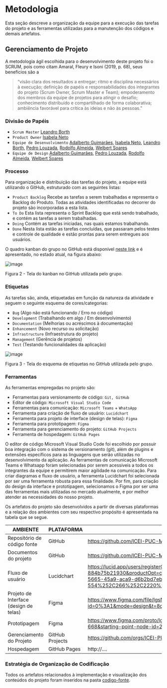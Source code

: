 
# Metodologia

Esta seção descreve a organização da equipe para a execução das tarefas do projeto e as ferramentas utilizadas para a manutenção dos códigos e demais artefatos.

## Gerenciamento de Projeto

A metodologia ágil escolhida para o desenvolvimento deste projeto foi o SCRUM, pois como citam Amaral, Fleury e Isoni (2019, p. 68), seus benefícios são a

> “visão clara dos resultados a entregar; ritmo e disciplina necessários à execução; definição de papéis e responsabilidades dos integrantes do projeto (Scrum Owner, Scrum Master e Team); empoderamento dos membros da equipe de projetos para atingir o desafio; conhecimento distribuído e compartilhado de forma colaborativa; ambiência favorável para crítica às ideias e não às pessoas.”

### Divisão de Papéis

- `Scrum Master` [Leandro Borth](https://github.com/leandroborth)
- `Product Owner` [Isabela Neto](https://github.com/isabelaCalcavara)
- `Equipe de Desenvolvimento` [Adalberto Guimarães](https://github.com/BetoErick), [Isabela Neto](https://github.com/isabelaCalcavara), [Leandro Borth](https://github.com/leandroborth), [Pedro Louzada](https://github.com/PedroLouzadas), [Rodolfo Almeida](https://github.com/RodollfoAlmeida), [Welbert Soares](https://github.com/Welbert-Soares)
- `Equipe de Design` [Adalberto Guimarães](https://github.com/BetoErick), [Pedro Louzada](https://github.com/PedroLouzadas), [Rodolfo Almeida](https://github.com/RodollfoAlmeida), [Welbert Soares](https://github.com/Welbert-Soares)

### Processo

Para organização e distribuição das tarefas do projeto, a equipe está utilizando o GitHub, estruturado com as seguintes listas:

- `Product Backlog` Recebe as tarefas a serem trabalhadas e representa o Backlog do Produto. Todas as atividades identificadas no decorrer do projeto são incorporadas a esta lista.
- `To Do` Esta lista representa o Sprint Backlog que está sendo trabalhado, e contém as tarefas a serem trabalhadas.
- `Doing` Contém as tarefas iniciadas, nas quais estamos trabalhando.
- `Done` Nesta lista estão as tarefas concluídas, que passaram pelos testes e controle de qualidade e estão prontas para serem entregues aos usuários.

O quadro kanban do grupo no GitHub está disponível [neste link](https://github.com/orgs/ICEI-PUC-Minas-PMV-ADS/projects/595/views/1) e é apresentado, no estado atual, na figura abaixo:

![image](https://github.com/ICEI-PUC-Minas-PMV-ADS/pmv-ads-2023-2-e1-proj-web-t5-finanfy/assets/116202867/d1f69969-102d-40f9-b586-845136ff60fb)

Figura 2 - Tela do kanban no GitHub utilizada pelo grupo.

### Etiquetas

As tarefas são, ainda, etiquetadas em função da natureza da atividade e seguem o seguinte esquema de cores/categorias:

- `Bug` (Algo não está funcionando / Erro no código)
- `Development` (Trabalhando em algo / Em desenvolvimento)
- `Documentation` (Melhorias ou acréscimos à documentação)
- `Enhancement` (Novo recurso ou solicitação)
- `Infrastructure` (Infraestrutura do projeto)
- `Management` (Gerência de projetos)
- `Test` (Testando funcionalidades da aplicação)

![image](https://github.com/ICEI-PUC-Minas-PMV-ADS/pmv-ads-2023-2-e1-proj-web-t5-finanfy/assets/116202867/ef72505c-7465-4b03-8489-97ee1c70d51a)

Figura 3 - Tela do esquema de etiquetas no GitHub utilizada pelo grupo.

### Ferramentas

As ferramentas empregadas no projeto são:

- Ferramentas para versionamento de código: `Git, GitHub`
- Editor de código: `Microsoft Visual Studio Code`
- Ferramentas para comunicação: `Microsoft Teams` + `WhatsApp`
- Ferramenta para criação de fluxo de usuário: `Lucidchart`
- Ferramenta para projeto de interface (design de telas): `Figma`
- Ferramenta para prototipagem: `Figma`
- Ferramenta para gerenciamento do projeto: `GitHub Projects`
- Ferramenta de hospedagem: `GitHub Pages`

O editor de código Microsoft Visual Studio Code foi escolhido por possuir boa integração com o sistema de versionamento (git), além de plugins e extensões específicos para as linguagens que serão utilizadas no desenvolvimento da aplicação.
As ferramentas de comunicação Microsoft Teams e Whatsapp foram selecionadas por serem acessíveis a todos os integrantes da equipe e permitirem maior agilidade na comunicação.
Para criar diagramas e fluxo de usuário, a ferramenta Lucidchart foi selecionada por ser uma ferramenta robusta para essa finalidade.
Por fim, para criação do design da interface e prototipagem, selecionamos o Figma por ser uma das ferramentas mais utilizadas no mercado atualmente, e por melhor atender as necessidades do nosso projeto.

Os artefatos do projeto são desenvolvidos a partir de diversas plataformas e a relação dos ambientes com seu respectivo propósito é apresentada na tabela que se segue.

| AMBIENTE                               | PLATAFORMA                         | LINK DE ACESSO                         |
|----------------------------------------|------------------------------------|----------------------------------------|
| Repositório de código fonte            | GitHub                             | https://github.com/ICEI-PUC-Minas-PMV-ADS/pmv-ads-2023-2-e1-proj-web-t5-finanfy/tree/main/codigo-fonte |
| Documentos do projeto                  | GitHub                             | https://github.com/ICEI-PUC-Minas-PMV-ADS/pmv-ads-2023-2-e1-proj-web-t5-finanfy/tree/main/documentos |
| Fluxo de usuário                       | Lucidchart                         | https://lucid.app/users/registerOrLogin/free?showLogin=false&invitationId=inv_1edcfc31-fc3d-4896-bb2e-884b75b21930&productOpt=chart&invitationType=documentAcceptance&returnUrlOverride=%2Flucidchart%2Fef52eb77-5665-45a9-aca9-d6b2bd7eb325%2Fedit%3Fviewport_loc%3D-554%252C266%252C2220%252C946%252C0_0%26invitationId%3Dinv_1edcfc31-fc3d-4896-bb2e-884b75b21930 |
| Projeto de Interface (design de telas) | Figma                              | https://www.figma.com/file/lgsNQ9gKcEb7RMU52G9YcX/Finanfy-1.0?type=design&node-id=0%3A1&mode=design&t=8diBQruEABMgkD48-1 |
| Prototipagem                           | Figma                              | https://www.figma.com/proto/lgsNQ9gKcEb7RMU52G9YcX/Finanfy-1.0?page-id=209%3A637&node-id=209-668&starting-point-node-id=209%3A668&t=768D22IdcF6IemvV-1 |
| Gerenciamento do Projeto               | GitHub Projects                    | https://github.com/orgs/ICEI-PUC-Minas-PMV-ADS/projects/595 |
| Hospedagem                             | GitHub Pages                       | http://....                            |

### Estratégia de Organização de Codificação 

Todos os artefatos relacionados à implementação e visualização dos conteúdos do projeto foram inseridos na pasta [codigo-fonte](https://github.com/ICEI-PUC-Minas-PMV-ADS/pmv-ads-2023-2-e1-proj-web-t5-finanfy/tree/main/codigo-fonte).
